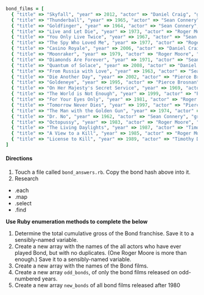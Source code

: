 ``` ruby
bond_films = [
  { "title" => "Skyfall", "year" => 2012, "actor" => "Daniel Craig", "gross" => "$1,108,561,008" },
  { "title" => "Thunderball", "year" => 1965, "actor" => "Sean Connery", "gross" => "$1,014,941,117" },
  { "title" => "Goldfinger", "year" => 1964, "actor" => "Sean Connery", "gross" => "$912,257,512" },
  { "title" => "Live and Let Die", "year" => 1973, "actor" => "Roger Moore", "gross" => "$825,110,761" },
  { "title" => "You Only Live Twice", "year" => 1967, "actor" => "Sean Connery", "gross" => "$756,544,419" },
  { "title" => "The Spy Who Loved Me", "year" => 1977, "actor" => "Roger Moore", "gross" => "$692,713,752" },
  { "title" => "Casino Royale", "year" => 2006, "actor" => "Daniel Craig", "gross" => "$669,789,482" },
  { "title" => "Moonraker", "year" => 1979, "actor" => "Roger Moore", "gross" => "$655,872,400" },
  { "title" => "Diamonds Are Forever", "year" => 1971, "actor" => "Sean Connery", "gross" => "$648,514,469" },
  { "title" => "Quantum of Solace", "year" => 2008, "actor" => "Daniel Craig", "gross" => "$622,246,378" },
  { "title" => "From Russia with Love", "year" => 1963, "actor" => "Sean Connery", "gross" => "$576,277,964" },
  { "title" => "Die Another Day", "year" => 2002, "actor" => "Pierce Brosnan", "gross" => "$543,639,638" },
  { "title" => "Goldeneye", "year" => 1995, "actor" => "Pierce Brosnan", "gross" => "$529,548,711" },
  { "title" => "On Her Majesty's Secret Service", "year" => 1969, "actor" => "George Lazenby", "gross" => "$505,899,782" },
  { "title" => "The World is Not Enough", "year" => 1999, "actor" => "Pierce Brosnan", "gross" => "$491,617,153" },
  { "title" => "For Your Eyes Only", "year" => 1981, "actor" => "Roger Moore", "gross" => "$486,468,881" },
  { "title" => "Tomorrow Never Dies", "year" => 1997, "actor" => "Pierce Brosnan", "gross" => "$478,946,402" },
  { "title" => "The Man with the Golden Gun", "year" => 1974, "actor" => "Roger Moore", "gross" => "$448,249,281" },
  { "title" => "Dr. No", "year" => 1962, "actor" => "Sean Connery", "gross" => "$440,759,072" },
  { "title" => "Octopussy", "year" => 1983, "actor" => "Roger Moore", "gross" => "$426,244,352" },
  { "title" => "The Living Daylights", "year" => 1987, "actor" => "Timothy Dalton", "gross" => "$381,088,866" },
  { "title" => "A View to a Kill", "year" => 1985, "actor" => "Roger Moore", "gross" => "$321,172,633" },
  { "title" => "License to Kill", "year" => 1989, "actor" => "Timothy Dalton", "gross" => "$285,157,191" }
]
```

#### Directions

1. Touch a file called `bond_answers.rb`. Copy the bond hash above into it.
2. Research
  - .each
  - .map
  - .select
  - .find
  
**Use Ruby enumeration methods to complete the below**

1. Determine the total cumulative gross of the Bond franchise. Save it to a sensibly-named variable.
1. Create a new array with the names of the all actors who have ever played Bond, but with no duplicates. (One Roger Moore is more than enough.) Save it to a sensibly-named variable.
1. Create a new array with the names of the Bond films.
1. Create a new array `odd_bonds`, of only the bond films released on odd-numbered years.
1. Create a new array `new_bonds` of all bond films released after 1980
